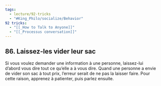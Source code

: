 ```yaml
---
tags:
  - lecture/92-tricks
  - "#King_Philo/socialize/Behavior"
92 tricks:
  - "[[_How to Talk to Anyone]]"
  - "[[_Processus conversation]]"
---
```





## 86. Laissez-les vider leur sac

Si vous voulez demander une information à une personne, laissez-lui d’abord vous dire tout ce qu’elle a à vous dire. Quand une personne a envie de vider son sac à tout prix, l’erreur serait de ne pas la laisser faire. Pour cette raison, apprenez à patienter, puis parlez ensuite.